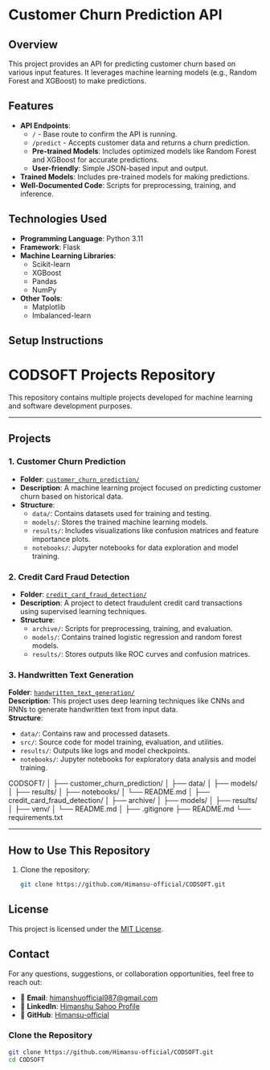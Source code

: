 # Customer Churn Prediction API

## Overview
This project provides an API for predicting customer churn based on various input features. It leverages machine learning models (e.g., Random Forest and XGBoost) to make predictions.

## Features
- **API Endpoints**: 
  - `/` - Base route to confirm the API is running.
  - `/predict` - Accepts customer data and returns a churn prediction.
  - **Pre-trained Models**: Includes optimized models like Random Forest and XGBoost for accurate predictions.
  - **User-friendly**: Simple JSON-based input and output.
- **Trained Models**: Includes pre-trained models for making predictions.
- **Well-Documented Code**: Scripts for preprocessing, training, and inference.

## Technologies Used
- **Programming Language**: Python 3.11
- **Framework**: Flask
- **Machine Learning Libraries**:
  - Scikit-learn
  - XGBoost
  - Pandas
  - NumPy
- **Other Tools**:
  - Matplotlib
  - Imbalanced-learn
  
## Setup Instructions

# CODSOFT Projects Repository

This repository contains multiple projects developed for machine learning and software development purposes.

---

## Projects

### 1. **Customer Churn Prediction**
- **Folder**: [`customer_churn_prediction/`](./customer_churn_prediction)
- **Description**: A machine learning project focused on predicting customer churn based on historical data.
- **Structure**:
  - `data/`: Contains datasets used for training and testing.
  - `models/`: Stores the trained machine learning models.
  - `results/`: Includes visualizations like confusion matrices and feature importance plots.
  - `notebooks/`: Jupyter notebooks for data exploration and model training.

### 2. **Credit Card Fraud Detection**
- **Folder**: [`credit_card_fraud_detection/`](./credit_card_fraud_detection)
- **Description**: A project to detect fraudulent credit card transactions using supervised learning techniques.
- **Structure**:
  - `archive/`: Scripts for preprocessing, training, and evaluation.
  - `models/`: Contains trained logistic regression and random forest models.
  - `results/`: Stores outputs like ROC curves and confusion matrices.
 
 ### 3. **Handwritten Text Generation**  
   **Folder**: [`handwritten_text_generation/`](./handwritten_text_generation)  
   **Description**: This project uses deep learning techniques like CNNs and RNNs to generate handwritten text from input data.  
   **Structure**:  
   - `data/`: Contains raw and processed datasets.  
   - `src/`: Source code for model training, evaluation, and utilities.  
   - `results/`: Outputs like logs and model checkpoints.  
   - `notebooks/`: Jupyter notebooks for exploratory data analysis and model training.


CODSOFT/
│
├── customer_churn_prediction/
│   ├── data/
│   ├── models/
│   ├── results/
│   ├── notebooks/
│   └── README.md
│
├── credit_card_fraud_detection/
│   ├── archive/
│   ├── models/
│   ├── results/
│   ├── venv/
│   └── README.md
│
├── .gitignore
├── README.md
└── requirements.txt

---

## How to Use This Repository

1. Clone the repository:
   ```bash
   git clone https://github.com/Himansu-official/CODSOFT.git
   
## License
This project is licensed under the [MIT License](LICENSE).

## Contact
For any questions, suggestions, or collaboration opportunities, feel free to reach out:

- 📧 **Email**: [himanshuofficial987@gmail.com](mailto:himanshuofficial987@gmail.com)
- 🔗 **LinkedIn**: [Himanshu Sahoo Profile](https://www.linkedin.com/in/himanshuprofile/)
- 🐙 **GitHub**: [Himansu-official](https://github.com/Himansu-official)


### Clone the Repository
```bash
git clone https://github.com/Himansu-official/CODSOFT.git
cd CODSOFT
